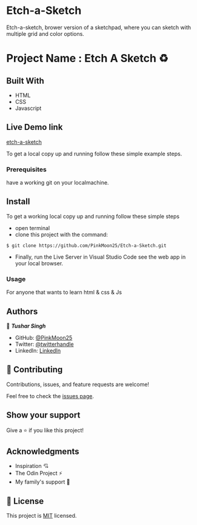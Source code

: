 # Etch-a-Sketch

Etch-a-sketch, brower version of a sketchpad, where you can sketch with multiple grid and color options.

# Project Name : Etch A Sketch ♻️

## Built With

- HTML 
- CSS
- Javascript

## Live Demo link

[etch-a-sketch](https://pinkmoon25.github.io/Etch-a-Sketch/)


To get a local copy up and running follow these simple example steps.

### Prerequisites
have a working git on your localmachine.

## Install
To get a working local copy up and running follow these simple steps
- open terminal
- clone this project with the command:

```
$ git clone https://github.com/PinkMoon25/Etch-a-Sketch.git
```
- Finally, run the Live Server in Visual Studio Code see the web app in your local browser.

### Usage
For anyone that wants to learn html & css & Js


## Authors

👤 ***Tushar Singh***

- GitHub: [@PinkMoon25](https://github.com/PinkMoon25/)
- Twitter: [@twitterhandle](https://twitter.com/TusharS90674484)
- LinkedIn: [LinkedIn](https://www.linkedin.com/in/tushar-singh-6b063a14b/)

## 🤝 Contributing

Contributions, issues, and feature requests are welcome!

Feel free to check the [issues page](https://github.com/PinkMoon25/Etch-a-Sketch/issues).

## Show your support

Give a ⭐️ if you like this project!

## Acknowledgments

- Inspiration 💘
- The Odin Project ⚡
- My family's support 🙌

## 📝 License

This project is [MIT](./MIT.md) licensed.
